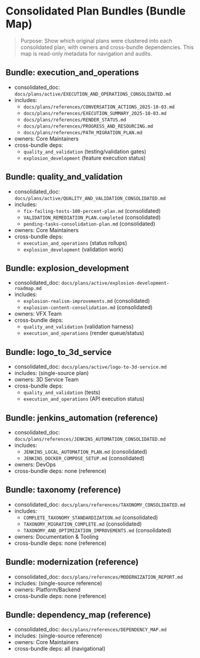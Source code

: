 # Consolidated Plan Bundles (Bundle Map)

> Purpose: Show which original plans were clustered into each consolidated plan, with owners and cross-bundle dependencies. This map is read-only metadata for navigation and audits.

## Bundle: execution_and_operations
- consolidated_doc: `docs/plans/active/EXECUTION_AND_OPERATIONS_CONSOLIDATED.md`
- includes:
  - `docs/plans/references/CONVERSATION_ACTIONS_2025-10-03.md`
  - `docs/plans/references/EXECUTION_SUMMARY_2025-10-03.md`
  - `docs/plans/references/RENDER_STATUS.md`
  - `docs/plans/references/PROGRESS_AND_RESOURCING.md`
  - `docs/plans/references/PATH_MIGRATION_PLAN.md`
- owners: Core Maintainers
- cross-bundle deps:
  - `quality_and_validation` (testing/validation gates)
  - `explosion_development` (feature execution status)

## Bundle: quality_and_validation
- consolidated_doc: `docs/plans/active/QUALITY_AND_VALIDATION_CONSOLIDATED.md`
- includes:
  - `fix-failing-tests-100-percent-plan.md` (consolidated)
  - `VALIDATION_REMEDIATION_PLAN.completed` (consolidated)
  - `pending-tasks-consolidation-plan.md` (consolidated)
- owners: Core Maintainers
- cross-bundle deps:
  - `execution_and_operations` (status rollups)
  - `explosion_development` (validation work)

## Bundle: explosion_development
- consolidated_doc: `docs/plans/active/explosion-development-roadmap.md`
- includes:
  - `explosion-realism-improvements.md` (consolidated)
  - `explosion-content-consolidation.md` (consolidated)
- owners: VFX Team
- cross-bundle deps:
  - `quality_and_validation` (validation harness)
  - `execution_and_operations` (render queue/status)

## Bundle: logo_to_3d_service
- consolidated_doc: `docs/plans/active/logo-to-3d-service.md`
- includes: (single-source plan)
- owners: 3D Service Team
- cross-bundle deps:
  - `quality_and_validation` (tests)
  - `execution_and_operations` (API execution status)

## Bundle: jenkins_automation (reference)
- consolidated_doc: `docs/plans/references/JENKINS_AUTOMATION_CONSOLIDATED.md`
- includes:
  - `JENKINS_LOCAL_AUTOMATION_PLAN.md` (consolidated)
  - `JENKINS_DOCKER_COMPOSE_SETUP.md` (consolidated)
- owners: DevOps
- cross-bundle deps: none (reference)

## Bundle: taxonomy (reference)
- consolidated_doc: `docs/plans/references/TAXONOMY_CONSOLIDATED.md`
- includes:
  - `COMPLETE_TAXONOMY_STANDARDIZATION.md` (consolidated)
  - `TAXONOMY_MIGRATION_COMPLETE.md` (consolidated)
  - `TAXONOMY_AND_OPTIMIZATION_IMPROVEMENTS.md` (consolidated)
- owners: Documentation & Tooling
- cross-bundle deps: none (reference)

## Bundle: modernization (reference)
- consolidated_doc: `docs/plans/references/MODERNIZATION_REPORT.md`
- includes: (single-source reference)
- owners: Platform/Backend
- cross-bundle deps: none (reference)

## Bundle: dependency_map (reference)
- consolidated_doc: `docs/plans/references/DEPENDENCY_MAP.md`
- includes: (single-source reference)
- owners: Core Maintainers
- cross-bundle deps: all (navigational)
